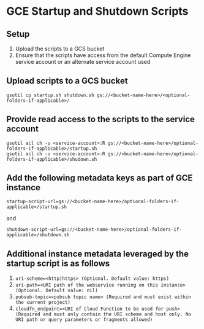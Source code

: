 # GCE Startup and Shutdown Scripts

## Setup

1. Upload the scripts to a GCS bucket
2. Ensure that the scripts have access from the default Compute Engine service account or an alternate service account used

## Upload scripts to a GCS bucket

```
gsutil cp startup.sh shutdown.sh gs://<bucket-name-here>/<optional-folders-if-applicable>/
```

## Provide read access to the scripts to the service account

```
gsutil acl ch -u <service-account>:R gs://<bucket-name-here>/optional-folders-if-applicable>/startup.sh
gsutil acl ch -u <service-account>:R gs://<bucket-name-here>/optional-folders-if-applicable>/shudown.sh
```

## Add the following metadata keys as part of GCE instance
`startup-script-url=gs://<bucket-name-here>/optional-folders-if-applicable>/startup.sh`

and 

`shutdown-script-url=gs://<bucket-name-here>/optional-folders-if-applicable>/shutdown.sh`

## Additional instance metadata leveraged by the startup script is as follows
1. `uri-scheme=<http|https> (Optional. Default value: https)`
2. `uri-path=<URI path of the webservice running on this instance> (Optional. Default value: nil)`
3. `pubsub-topic=<pubsub topic name> (Required and must exist within the current project)`
4. `cloudfn_endpoint=<URI of Cloud Function to be used for push> (Required and must only contain the URI scheme and host only. No URI path or query parameters or fragments allowed)`

